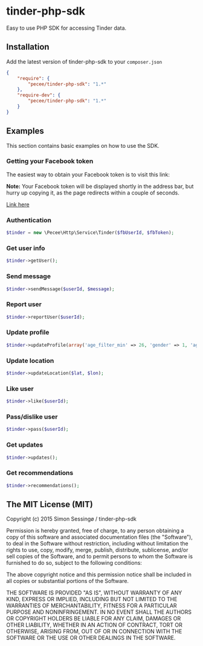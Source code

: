 # tinder-php-sdk
Easy to use PHP SDK for accessing Tinder data.

## Installation
Add the latest version of tinder-php-sdk to your ```composer.json```

```json
{
    "require": {
        "pecee/tinder-php-sdk": "1.*"
    },
    "require-dev": {
        "pecee/tinder-php-sdk": "1.*"
    }
}
```

## Examples

This section contains basic examples on how to use the SDK.

### Getting your Facebook token
The easiest way to obtain your Facebook token is to visit this link:

**Note:** Your Facebook token will be displayed shortly in the address bar, but hurry up copying it, as the page redirects within a couple of seconds.

[Link here](https://www.facebook.com/dialog/oauth?client_id=464891386855067&redirect_uri=https://www.facebook.com/connect/login_success.html&scope=basic_info,email,public_profile,user_about_me,user_activities,user_birthday,user_education_history,user_friends,user_interests,user_likes,user_location,user_photos,user_relationship_details&response_type=token)

### Authentication

```php
$tinder = new \Pecee\Http\Service\Tinder($fbUserId, $fbToken);
```

### Get user info

```php
$tinder->getUser();
```

### Send message

```php
$tinder->sendMessage($userId, $message);
```

### Report user

```php
$tinder->reportUser($userId);
```

### Update profile

```php
$tinder->updateProfile(array('age_filter_min' => 26, 'gender' => 1, 'age_filter_max' => 18, 'distance_filter' => 14);
```

### Update location

```php
$tinder->updateLocation($lat, $lon);
```

### Like user

```php
$tinder->like($userId);
```

### Pass/dislike user

```php
$tinder->pass($userId);
```

### Get updates

```php
$tinder->updates();
```

### Get recommendations 

```php
$tinder->recommendations();
```

## The MIT License (MIT)

Copyright (c) 2015 Simon Sessingø / tinder-php-sdk

Permission is hereby granted, free of charge, to any person obtaining a copy
of this software and associated documentation files (the "Software"), to deal
in the Software without restriction, including without limitation the rights
to use, copy, modify, merge, publish, distribute, sublicense, and/or sell
copies of the Software, and to permit persons to whom the Software is
furnished to do so, subject to the following conditions:

The above copyright notice and this permission notice shall be included in all
copies or substantial portions of the Software.

THE SOFTWARE IS PROVIDED "AS IS", WITHOUT WARRANTY OF ANY KIND, EXPRESS OR
IMPLIED, INCLUDING BUT NOT LIMITED TO THE WARRANTIES OF MERCHANTABILITY,
FITNESS FOR A PARTICULAR PURPOSE AND NONINFRINGEMENT. IN NO EVENT SHALL THE
AUTHORS OR COPYRIGHT HOLDERS BE LIABLE FOR ANY CLAIM, DAMAGES OR OTHER
LIABILITY, WHETHER IN AN ACTION OF CONTRACT, TORT OR OTHERWISE, ARISING FROM,
OUT OF OR IN CONNECTION WITH THE SOFTWARE OR THE USE OR OTHER DEALINGS IN THE
SOFTWARE.
